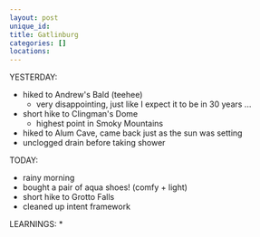 ```yaml
---
layout: post
unique_id: 
title: Gatlinburg
categories: []
locations: 
---
```


YESTERDAY:
* hiked to Andrew's Bald (teehee)
  * very disappointing, just like I expect it to be in 30 years ...
* short hike to Clingman's Dome
  * highest point in Smoky Mountains
* hiked to Alum Cave, came back just as the sun was setting
* unclogged drain before taking shower

TODAY:
* rainy morning
* bought a pair of aqua shoes! (comfy + light)
* short hike to Grotto Falls
* cleaned up intent framework

LEARNINGS:
* 
